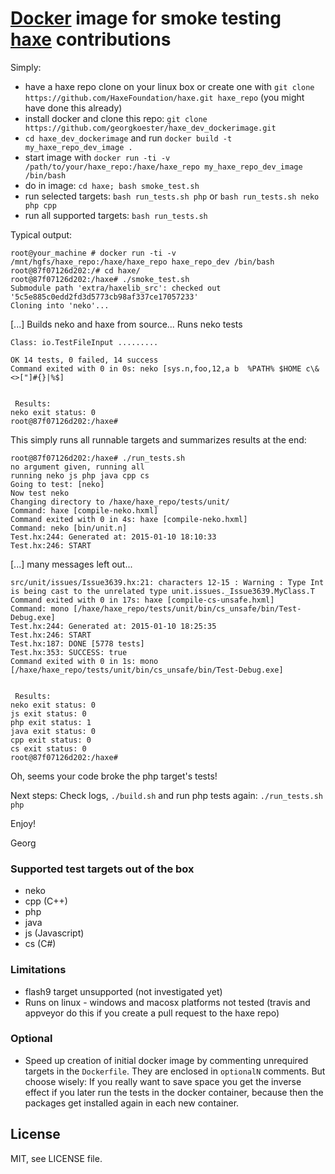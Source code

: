 # [Docker](https://www.docker.com/) image for smoke testing [haxe](http://haxe.org) contributions

Simply:
 * have a haxe repo clone on your linux box or create one with ```git clone https://github.com/HaxeFoundation/haxe.git haxe_repo``` (you might have done this already)
 * install docker and clone this repo: ```git clone https://github.com/georgkoester/haxe_dev_dockerimage.git```
 * ```cd haxe_dev_dockerimage``` and run ```docker build -t my_haxe_repo_dev_image .```
 * start image with ```docker run -ti -v /path/to/your/haxe_repo:/haxe/haxe_repo my_haxe_repo_dev_image /bin/bash```
 * do in image: ```cd haxe; bash smoke_test.sh```
 * run selected targets: ```bash run_tests.sh php``` or ```bash run_tests.sh neko php cpp```
 * run all supported targets: ```bash run_tests.sh```

Typical output:

```
root@your_machine # docker run -ti -v /mnt/hgfs/haxe_repo:/haxe/haxe_repo haxe_repo_dev /bin/bash
root@87f07126d202:/# cd haxe/
root@87f07126d202:/haxe# ./smoke_test.sh 
Submodule path 'extra/haxelib_src': checked out '5c5e885c0edd2fd3d5773cb98af337ce17057233'
Cloning into 'neko'...
```

[...]
Builds neko and haxe from source...
Runs neko tests

```
Class: io.TestFileInput .........

OK 14 tests, 0 failed, 14 success
Command exited with 0 in 0s: neko [sys.n,foo,12,a b  %PATH% $HOME c\&<>["]#{}|%$]


 Results:  
neko exit status: 0
root@87f07126d202:/haxe#
```

This simply runs all runnable targets and summarizes results at the end:

```
root@87f07126d202:/haxe# ./run_tests.sh 
no argument given, running all
running neko js php java cpp cs
Going to test: [neko]
Now test neko
Changing directory to /haxe/haxe_repo/tests/unit/
Command: haxe [compile-neko.hxml]
Command exited with 0 in 4s: haxe [compile-neko.hxml]
Command: neko [bin/unit.n]
Test.hx:244: Generated at: 2015-01-10 18:10:33
Test.hx:246: START
```

[...] many messages left out...

```
src/unit/issues/Issue3639.hx:21: characters 12-15 : Warning : Type Int is being cast to the unrelated type unit.issues._Issue3639.MyClass.T
Command exited with 0 in 17s: haxe [compile-cs-unsafe.hxml]
Command: mono [/haxe/haxe_repo/tests/unit/bin/cs_unsafe/bin/Test-Debug.exe]
Test.hx:244: Generated at: 2015-01-10 18:25:35
Test.hx:246: START
Test.hx:187: DONE [5778 tests]
Test.hx:353: SUCCESS: true
Command exited with 0 in 1s: mono [/haxe/haxe_repo/tests/unit/bin/cs_unsafe/bin/Test-Debug.exe]


 Results:  
neko exit status: 0 
js exit status: 0 
php exit status: 1 
java exit status: 0 
cpp exit status: 0 
cs exit status: 0
root@87f07126d202:/haxe#
```

Oh, seems your code broke the php target's tests! 

Next steps: Check logs, ```./build.sh``` and run php tests again: ```./run_tests.sh php```

Enjoy!

Georg

### Supported test targets out of the box
 * neko
 * cpp (C++)
 * php
 * java
 * js (Javascript)
 * cs (C#)

### Limitations
 * flash9 target unsupported (not investigated yet)
 * Runs on linux - windows and macosx platforms not tested (travis and appveyor do this if you create a pull request to the haxe repo)

### Optional
 * Speed up creation of initial docker image by commenting unrequired targets in the ```Dockerfile```. They are enclosed in ```optionalN``` comments.
But choose wisely: If you really want to save space you get the inverse effect if you later run the tests in the docker container, because then the
packages get installed again in each new container.
## License

MIT, see LICENSE file.


